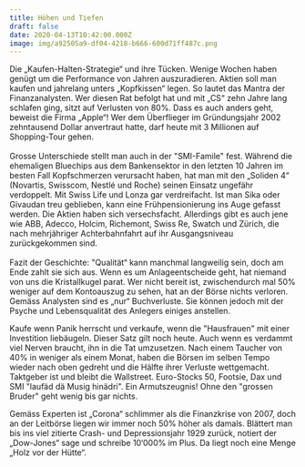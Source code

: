 ```yaml
---
title: Höhen und Tiefen
draft: false
date: 2020-04-13T10:42:00.000Z
image: img/a92505a9-df04-4218-b666-600d71ff487c.png
---
```

Die „Kaufen-Halten-Strategie“ und ihre Tücken. Wenige Wochen haben genügt um die Performance von Jahren auszuradieren. Aktien soll man kaufen und jahrelang unters „Kopfkissen“ legen. So lautet das Mantra der Finanzanalysten. Wer diesen Rat befolgt hat und mit „CS“ zehn Jahre lang schlafen ging, sitzt auf Verlusten von 80%. Dass es auch anders geht, beweist die Firma „Apple“! Wer dem Überflieger im Gründungsjahr 2002 zehntausend Dollar anvertraut hatte, darf heute mit 3 Millionen auf Shopping-Tour gehen.\
\
Grosse Unterschiede stellt man auch in der "SMI-Famile" fest. Während die ehemaligen Bluechips aus dem Bankensektor in den letzten 10 Jahren im besten Fall Kopfschmerzen verursacht haben, hat man mit den „Soliden 4“ (Novartis, Swisscom, Nestlé und Roche) seinen Einsatz ungefähr verdoppelt. Mit Swiss Life und Lonza gar verdreifacht. Ist man Sika oder Givaudan treu geblieben, kann eine Frühpensionierung ins Auge gefasst werden. Die Aktien haben sich versechsfacht. Allerdings gibt es auch jene wie ABB, Adecco, Holcim, Richemont, Swiss Re, Swatch und Zürich, die nach mehrjähriger Achterbahnfahrt auf ihr Ausgangsniveau zurückgekommen sind.\
\
Fazit der Geschichte: "Qualität“ kann manchmal langweilig sein, doch am Ende zahlt sie sich aus. Wenn es um Anlageentscheide geht, hat niemand von uns die Kristallkugel parat. Wer nicht bereit ist, zwischendurch mal 50% weniger auf dem Kontoauszug zu sehen, hat an der Börse nichts verloren. Gemäss Analysten sind es „nur“ Buchverluste. Sie können jedoch mit der Psyche und Lebensqualität des Anlegers einiges anstellen.

 Kaufe wenn Panik herrscht und verkaufe, wenn die "Hausfrauen" mit einer Investition liebäugeln. Dieser Satz gilt noch heute. Auch wenn es verdammt viel Nerven braucht, ihn in die Tat umzusetzen. Nach einem Taucher von 40% in weniger als einem Monat, haben die Börsen im selben Tempo wieder nach oben gedreht und die Hälfte ihrer Verluste wettgemacht. Taktgeber ist und bleibt die Wallstreet. Euro-Stocks 50, Footsie, Dax und SMI "laufäd dä Musig hinädri". Ein Armutszeugnis! Ohne den "grossen Bruder" geht wenig bis gar nichts.  

Gemäss Experten ist „Corona“ schlimmer als die Finanzkrise von 2007, doch an der Leitbörse liegen wir immer noch 50% höher als damals.  Blättert man bis ins viel zitierte Crash- und Depressionsjahr 1929 zurück, notiert der „Dow-Jones“ sage und schreibe 10‘000% im Plus. Da liegt noch eine Menge „Holz vor der Hütte“.